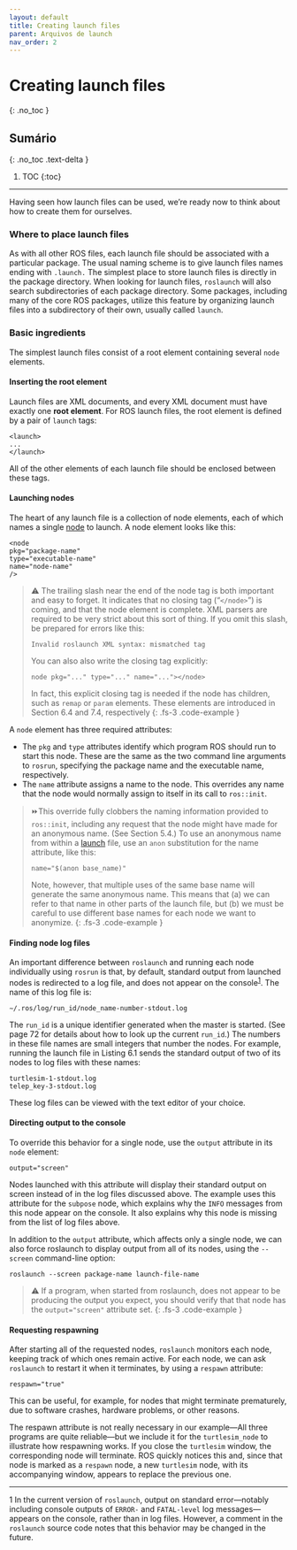 ```yaml
---
layout: default
title: Creating launch files
parent: Arquivos de launch
nav_order: 2
---
```


# Creating launch files
{: .no_toc }

## Sumário
{: .no_toc .text-delta }

1. TOC
{:toc}
---

Having seen how launch files can be used, we’re ready now to think about how to create
them for ourselves.

### Where to place launch files

As with all other ROS files, each launch file should be associated with a particular package.
The usual naming scheme is to give launch files names ending with `.launch.` The simplest
place to store launch files is directly in the package directory. When looking for launch
files, `roslaunch` will also search subdirectories of each package directory. Some packages,
including many of the core ROS packages, utilize this feature by organizing launch files
into a subdirectory of their own, usually called `launch`.

### Basic ingredients

The simplest launch files consist of a root element containing several `node` elements.

#### Inserting the root element

Launch files are XML documents, and every XML document
must have exactly one **root element**. For ROS launch files, the root element is defined by a
pair of `launch` tags:

```
<launch>
...
</launch>
```

All of the other elements of each launch file should be enclosed between these tags.

#### Launching nodes

The heart of any launch file is a collection of node elements, each of
which names a single [node](http://wiki.ros.org/roslaunch/XML/node) to launch. A node element looks like this:

```
<node
pkg="package-name"
type="executable-name"
name="node-name"
/>
```

>⚠️ The trailing slash near the end of the node tag is both important and easy to forget.
> It indicates that no closing tag (“`</node>`”) is coming, and that the node element
> is complete. XML parsers are required to be very strict about this sort of thing. If
> you omit this slash, be prepared for errors like this:
>```
> Invalid roslaunch XML syntax: mismatched tag
> ```
> You can also also write the closing tag explicitly:
> ```
> node pkg="..." type="..." name="..."></node>
> ```
> In fact, this explicit closing tag is needed if the node has children, such as `remap` or
> `param` elements. These elements are introduced in Section 6.4 and 7.4, respectively
{: .fs-3 .code-example }

A `node` element has three required attributes:

- The `pkg` and `type` attributes identify which program ROS should run to start this
node. These are the same as the two command line arguments to `rosrun`, specifying
the package name and the executable name, respectively.
- The `name` attribute assigns a name to the node. This overrides any name that the
node would normally assign to itself in its call to `ros::init`.

> ⏩This override fully clobbers the naming information provided to `ros::init`, 
> including any request that the node might have made for an anonymous name.
> (See Section 5.4.) To use an anonymous name from within a [launch](http://wiki.ros.org/roslaunch/XML) file, use
> an `anon` substitution for the name attribute, like this:
> ```
> name="$(anon base_name)"
> ```
> Note, however, that multiple uses of the same base name will generate the
> same anonymous name. This means that (a) we can refer to that name in
> other parts of the launch file, but (b) we must be careful to use different base
> names for each node we want to anonymize.
{: .fs-3 .code-example }

#### Finding node log files

An important difference between `roslaunch` and running each
node individually using `rosrun` is that, by default, standard output from launched nodes is
redirected to a log file, and does not appear on the console<sup>[1](#fn1)</sup>. The name of this log file is:

```
∼/.ros/log/run_id/node_name-number-stdout.log
```

The `run_id` is a unique identifier generated when the master is started. (See page 72 for
details about how to look up the current `run_id`.) The numbers in these file names are
small integers that number the nodes. For example, running the launch file in Listing 6.1
sends the standard output of two of its nodes to log files with these names:

```
turtlesim-1-stdout.log
telep_key-3-stdout.log
```

These log files can be viewed with the text editor of your choice.

#### Directing output to the console 
To override this behavior for a single node, use the `output` attribute in its `node` element:

```
output="screen"
```

Nodes launched with this attribute will display their standard output on screen instead
of in the log files discussed above. The example uses this attribute for the `subpose` node,
which explains why the `INFO` messages from this node appear on the console. It also
explains why this node is missing from the list of log files above.

In addition to the `output` attribute, which affects only a single node, we can also force
roslaunch to display output from all of its nodes, using the `--screen` command-line option:

```
roslaunch --screen package-name launch-file-name
```

>⚠️ If a program, when started from roslaunch, does not appear to be producing the
>output you expect, you should verify that that node has the `output="screen"` attribute set.
{: .fs-3 .code-example }

#### Requesting respawning 
After starting all of the requested nodes, `roslaunch` monitors
each node, keeping track of which ones remain active. For each node, we can ask `roslaunch` to restart it when it terminates, by using a `respawn` attribute:

```
respawn="true"
```

This can be useful, for example, for nodes that might terminate prematurely, due to software crashes, hardware problems, or other reasons.

The respawn attribute is not really necessary in our example—All three programs are
quite reliable—but we include it for the `turtlesim_node` to illustrate how respawning
works. If you close the `turtlesim` window, the corresponding node will terminate. ROS
quickly notices this and, since that node is marked as a `respawn` node, a new `turtlesim`
node, with its accompanying window, appears to replace the previous one.


____
<a name="fn1">1</a> In the current version of `roslaunch`, output on standard error—notably including console outputs of
`ERROR-` and `FATAL-level` log messages—appears on the console, rather than in log files. However, a comment in the `roslaunch`
source code notes that this behavior may be changed in the future.
